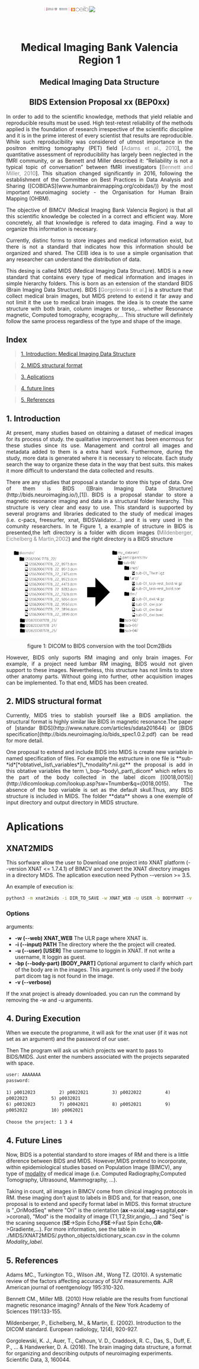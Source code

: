 
<div class="clearfix" style="padding: 0px; padding-left: 100px; display: flex; flex-wrap: nowrap; justify-content: space-evenly; align-items:center">
<a href="http://bimcv.cipf.es/"><img src="https://github.com/BIMCV-CSUSP/MIDS/blob/master/images/logotipo-fisabio_tauv.png?raw=true" width="330px" style="display: inline-block; "></a><a href="http://ceib.san.gva.es"><img src="https://github.com/BIMCV-CSUSP/MIDS/blob/master/images/logo_CEIB.png?raw=true" width="230px" class="pull-right" style="display: inline-block;"></a><a href="http://www.eurobioimaging.eu/"><img src="http://www.eurobioimaging.eu/sites/all/themes/eurobio/images/euro_bio_imaging_logo.jpg" width="280px" class="center-block" style=" display: inline-block;"></a>
</div>
<br></br>

<center> <h1>Medical Imaging Bank Valencia Region 1</h1> </center>
<!--<h1 style="text-align:center">Medical Imaging Bank Valencia Region</h1>-->
<h2 style="text-align:center">Medical Imaging Data Structure</h2>
<h2 style="text-align:center">BIDS Extension Proposal xx (BEP0xx)</h2>

<p style="text-align:justify">
In order to add to the scientific knowledge, methods that yield reliable and reproducible results must be used.
High test-retest reliability of the methods applied is the foundation of research irrespective of the scientific discipline and it is in the prime interest of every scientist that results are reproducible. While such reproducibility was considered of utmost importance in the positron emitting tomography (PET) field [<span style="color:gray">Adams et al., 2010</span>], the quantitative assessment of reproducibility has largely been neglected in the fMRI community,
or as Bennett and Miller described it: “Reliability is not a typical topic of conversation” between fMRI investigators [<span style="color:gray">Bennett and Miller, 2010</span>]. This situation changed significantly in 2016, following the establishment of the Committee on Best Practices in Data Analysis and Sharing ([COBIDAS](www.humanbrainmapping.org/cobidas/)) by the most important neuroimaging society - the Organisation for Human Brain Mapping (OHBM).
</p>

<p style="text-align:justify">
The objective of BIMCV (Medical Imaging Bank Valencia Region) is that all this scientific knowledge be colected in a correct and efficient way. More concretely, all that knowledge is refered to data imaging. Find a way to organize this information is necesary.
</p>

<p style="text-align:justify">
Currently, distinc forms to store images and medical information exist, but there is not a standard that indicates how this information should be organized and shared. The CEIB idea is to use a simple organisation that any researcher can understand the distribution of data.
</p>

<p style="text-align:justify">
This desing is called MIDS (Medical Imaging Data Structure). MIDS is a new standard that contains every type of medical information and images in simple hierarchy folders. This is born as an extension of the standard BIDS (Brain Imaging Data Structure). BIDS [<span style="color:gray">Gorgolewski et al.</span>] is a structure that collect medical brain images, but MIDS pretend to extend it far away and not limit it the use to medical brain images. the idea is to create the same structure with both brain, column images or torso,... whether Resonance magnetic, Computed tomography, ecography,... This structure will definitely follow the same process regardless of the type and shape of the image.
</p>


## Index

>[1. Introduction: Medical Imaging Data Structure](#loading)

>[2. MIDS structural format](#mids)

>[3. Aplications](#aplications)

>[4. future lines](#future)

>[5. References](#references)

<!--[A. Annex 1: licences](#annex1)-->

<a id='loading'></a>
## 1. Introduction

<p style="text-align:justify">
At present, many studies based on obtaining a dataset of medical images for its process of study. the qualitative improvement has been enormous for these studies since its use. Management and control all images and metadata added to them is a extra hard work. Furthermore, during the study, more data is generated where it is necessary to relocate. Each study search the way to organize these data in the way that best suits. this makes it more difficult to understand the data collected and results.
</p>

<p style="text-align:justify">
There are any studies that proposal a standar to store this type of data. One of them is BIDS ([Brain Imaging Data Structure](http://bids.neuroimaging.io/),[1]). BIDS is a proposal standar to store a magnetic resonance imaging and data in a structural folder hierarchy. This structure is very clear and easy to use. This standard is supported by several programs and libraries dedicated to the study of medical images (i.e. c-pacs, freesurfer, xnat, BIDSValidator...) and it is very used in the comunity researchers. In te Figure 1, a example of structure in BIDS is presented,the left directory is a folder with dicom images (<span style="color:gray">Mildenberger, Eichelberg & Martin,2002</span>) and the right directory is a BIDS structure
</p>



<p style="text-align:center">
<img src="./images/dicom2bids.png" >
</p>
<div style='text-align:center;'>
figure 1: DICOM to BIDS conversion with the tool Dcm2Bids
</div>


<p style="text-align:justify">
However, BIDS only suports RM imaging and only brain images. For example, if a project need lumbar RM imaging, BIDS would not given support to these images. Nevertheless, this structure has not limits to store other anatomy parts. Without going into further, other acquisition images can be implemented. To that end, MIDS has been created.
</p>

<a id='mids'></a>
## 2. MIDS structural format


<p style="text-align:justify">
Currently, MIDS tries to stablish yourself like a BIDS ampliation. the structural format is highly similar like BIDS in magnetic resonance.The paper of [standar BIDS](http://www.nature.com/articles/sdata201644) or [BIDS specification](http://bids.neuroimaging.io/bids_spec1.0.2.pdf) can be read for more detail.
</p>

<p style="text-align:justify">
One proposal to extend and include BIDS into MIDS is create new variable in named specification of files. For example the estructure in one file is **sub-*id*[*obtative\_list\_variables*]\_*modality*.nii.gz** the proposal is add in this obtative variables the term \_bop-*body\_part\_dicom* which refers to the part of the body collected in the label dicom [(0018,0015)](http://dicomlookup.com/lookup.asp?sw=Tnumber&q=(0018,0015). The absence of the bop variable is set as the default skull.Thus, any BIDS structure is included in MIDS. The folder **data** shows a one exemple of input directory and output directory in MIDS structure.</p>

<a id='aplications'></a>
# Aplications

## XNAT2MIDS
This sorfware allow the user to Download one project into XNAT platform (--version XNAT <= 1.7.4.1) of BIMCV and convert the XNAT directory images in a directory MIDS. The aplication execution need Python --version >= 3.5.

An example of execution is:

```sh
python3 -m xnat2mids -i DIR_TO_SAVE -w XNAT_WEB -u USER -b BODYPART -v
```

### Options



arguments:

  +  **-w (--web) XNAT_WEB** The ULR page where XNAT is.
  + **-i (--input) PATH** The directory where the the project will created.
  + **-u (--user) [USER]** The username to loggin in XNAT. If not write a username, It loggin as guest.
  + **-bp (--body-part) [BODY_PART]** Optional argument to clarify which part of the body are in the images. This argument is only used if the body part dicom tag is not found in the image.
  + **-v (--verbose)** 

  If the xnat project is already downloaded. you can run the command by removing the -w and -u arguments.

<a id='During Execution'></a>
## 4. During Execution
When we execute the programme, it will ask for the xnat user (if it was not set as an argument) and the password of our user.


Then The program will ask us which projects we want to pass to BIDS/MIDS. Just enter the numbers associated with the projects separated with space.

    user: AAAAAAA
    password:

    1) p0012023         2) p0022021         3) p0022022         4) p0022023         5) p0032021         
    6) p0032023         7) p0042021         8) p0052021         9) p0052022         10) p0062021         
     
    Choose the project: 1 3 4 

<a id='future'></a>
## 4. Future Lines

Now, BIDS is a potential standard to store images of RM and there is a little diference between BIDS and MIDS. However,MIDS pretend to incorporate, within epidemiological studies based on Population Image (BIMCV), any type of [modality](http://dicomlookup.com/modalities.asp) of medical image (i.e. Computed Radiography,Computed Tomography, Ultrasound, Mammography, ...).

Taking in count, all images  in BIMCV come from clinical imaging protocols in RM. these imaging don't ajust to labels in BIDS and, for that reason, one proposal is to extend and specify format label in MIDS. this format structure is "\_OriModSeq" where "Ori" is the orientation (**ax**->axial,**sag**->sagital,**cor**->coronal), "Mod" is the modality of image (T1,T2,Stir,angio,...) and "Seq" is the scaning sequence (**SE**->Spin Echo,**FSE**->Fast Spin Echo,**GR**->Gradiente,...). For more information, see the table in ./MIDS/XNAT2MIDS/.python\_objects/dictionary\_scan.csv in the column _Modality\_label_.

<a id='references'></a>
## 5. References

Adams MC., Turkington TG., Wilson JM., Wong TZ. (2010). A systematic review of the factors affecting accuracy of SUV measurements. AJR American journal of roentgenology 195:310-320.

Bennett CM., Miller MB. (2010) How reliable are the results from functional magnetic resonance imaging? Annals of the New York Academy of Sciences 1191:133-155.

Mildenberger, P., Eichelberg, M., & Martin, E. (2002). Introduction to the DICOM standard. European radiology, 12(4), 920-927.

Gorgolewski, K. J., Auer, T., Calhoun, V. D., Craddock, R. C., Das, S., Duff, E. P., ... & Handwerker, D. A. (2016). The brain imaging data structure, a format for organizing and describing outputs of neuroimaging experiments. Scientific Data, 3, 160044.
